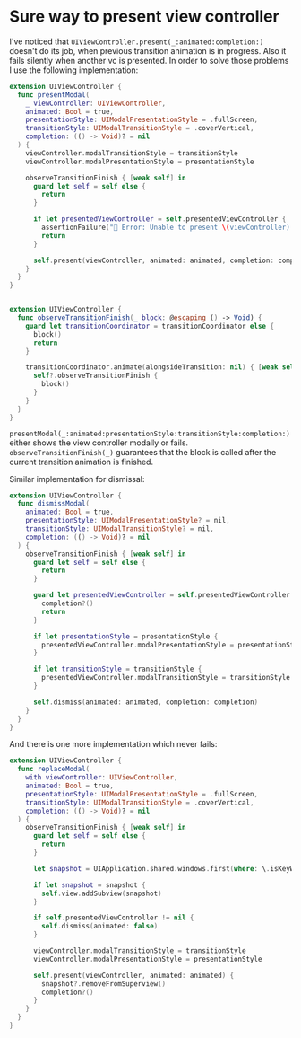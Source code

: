 # Sure way to present view controller

I've noticed that ```UIViewController.present(_:animated:completion:)``` doesn't do its job, when previous transition animation is in progress. Also it fails silently when another vc is presented. In order to solve those problems I use the following implementation:

```swift
extension UIViewController {
  func presentModal(
    _ viewController: UIViewController,
    animated: Bool = true,
    presentationStyle: UIModalPresentationStyle = .fullScreen,
    transitionStyle: UIModalTransitionStyle = .coverVertical,
    completion: (() -> Void)? = nil
  ) {
    viewController.modalTransitionStyle = transitionStyle
    viewController.modalPresentationStyle = presentationStyle

    observeTransitionFinish { [weak self] in
      guard let self = self else {
        return
      }

      if let presentedViewController = self.presentedViewController {
        assertionFailure("🛑 Error: Unable to present \(viewController) because \(self) already presented \(presentedViewController)")
        return
      }

      self.present(viewController, animated: animated, completion: completion)
    }
  }
}


extension UIViewController {
  func observeTransitionFinish(_ block: @escaping () -> Void) {
    guard let transitionCoordinator = transitionCoordinator else {
      block()
      return
    }

    transitionCoordinator.animate(alongsideTransition: nil) { [weak self] _ in
      self?.observeTransitionFinish {
        block()
      }
    }
  }
}
```

```presentModal(_:animated:presentationStyle:transitionStyle:completion:)``` either shows the view controller modally or fails. ```observeTransitionFinish(_)``` guarantees that the block is called after the current transition animation is finished.

Similar implementation for dismissal:

```swift
extension UIViewController {
  func dismissModal(
    animated: Bool = true,
    presentationStyle: UIModalPresentationStyle? = nil,
    transitionStyle: UIModalTransitionStyle? = nil,
    completion: (() -> Void)? = nil
  ) {
    observeTransitionFinish { [weak self] in
      guard let self = self else {
        return
      }

      guard let presentedViewController = self.presentedViewController else {
        completion?()
        return
      }

      if let presentationStyle = presentationStyle {
        presentedViewController.modalPresentationStyle = presentationStyle
      }

      if let transitionStyle = transitionStyle {
        presentedViewController.modalTransitionStyle = transitionStyle
      }

      self.dismiss(animated: animated, completion: completion)
    }
  }
}
```

And there is one more implementation which never fails:

```swift
extension UIViewController {
  func replaceModal(
    with viewController: UIViewController,
    animated: Bool = true,
    presentationStyle: UIModalPresentationStyle = .fullScreen,
    transitionStyle: UIModalTransitionStyle = .coverVertical,
    completion: (() -> Void)? = nil
  ) {
    observeTransitionFinish { [weak self] in
      guard let self = self else {
        return
      }

      let snapshot = UIApplication.shared.windows.first(where: \.isKeyWindow)?.snapshotView(afterScreenUpdates: false)

      if let snapshot = snapshot {
        self.view.addSubview(snapshot)
      }

      if self.presentedViewController != nil {
        self.dismiss(animated: false)
      }

      viewController.modalTransitionStyle = transitionStyle
      viewController.modalPresentationStyle = presentationStyle

      self.present(viewController, animated: animated) {
        snapshot?.removeFromSuperview()
        completion?()
      }
    }
  }
}
```
